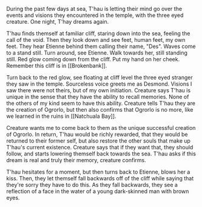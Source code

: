 During the past few days at sea, T'hau is letting their mind go over the events and visions they encountered in the temple, with the three eyed creature. One night, T'hay dreams again.

T'hau finds themself at familiar cliff, staring down into the sea, feeling the call of the void. Then they look down and see feet, human feet, my own feet. They hear Etienne behind them calling their name, "Des". Waves come to a stand still. Turn around, see Etienne. Walk towards her, still standing still. Red glow coming down from the cliff. Put my hand on her cheek. Remember this cliff is in [[Brokenbank]]. 

Turn back to the red glow, see floating at cliff level the three eyed stranger they saw in the temple. Sourceless voice greets me as Desmond. Visions I saw there were not theirs, but of my own initiation. Creature says T'hau is unique in the sense that they have the ability to recall memories. None of the others of my kind seem to have this ability. Creature tells T'hau they are the creation of Ogrorlo, but then also confirms that Ogrorlo is no more, like we learned in the ruins in [[Natchuala Bay]]. 

Creature wants me to come back to them as the unique successful creation of Ogrorlo. In return, T'hau would be richly rewarded, that they would be returned to their former self, but also restore the other souls that make up T'hau's current existence. Creature says that if they want that, they should follow, and starts lowering themself back towards the sea.  T'hau asks if this dream is real and truly their memory, creature confirms. 

T'hau hesitates for a moment, but then turns back to Etienne, blows her a kiss. Then, they let themself fall backwards off of the cliff while saying that they're sorry they have to do this. As they fall backwards, they see a reflection of a face in the water of a young dark-skinned man with brown eyes.

